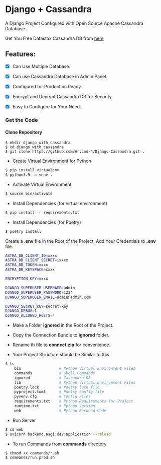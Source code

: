 
# Django + Cassandra

A Django Project Configured with Open Source Apache Cassandra Database.  

Get You Free Datastax Cassandra DB from [here](https://www.datastax.com/)   

## Features:
- [x] Can Use Multiple Database.
- [x] Can use Cassandra Database in Admin Panel.
- [x] Configured for Production Ready.
- [x] Encrypt and Decrypt  Cassandra DB for Security.
- [x] Easy to Configure for Your Need.


### Get the Code

#### Clone Repository 

```
$ mkdir django_with_cassandra
$ cd django_with_cassandra
$ git clone https://github.com/Arvind-4/Django-Cassandra.git .
```
- Create Virtual Environment for Python

```bash
$ pip install virtualenv
$ python3.9 -m venv .
```

- Activate Virtual Environment

```bash
$ source bin/activate
```

- Install Dependencies (for virtual environment)

```bash
$ pip install -r requirements.txt
```

- Install Dependencies (for Poetry)

```bash
$ poetry install
```

Create a **.env** file in the Root of the Project. Add Your Credentials to **.env** file.

```bash
ASTRA_DB_CLIENT_ID=xxxx
ASTRA_DB_CLIENT_SECRET=ixxxx
ASTRA_DB_TOKEN=xxxx
ASTRA_DB_KEYSPACE=xxxx

ENCRYPTION_KEY=xxxx

DJANGO_SUPERUSER_USERNAME=admin
DJANGO_SUPERUSER_PASSWORD=1234
DJANGO_SUPERUSER_EMAIL=admin@admin.com

DJANGO_SECRET_KEY=secret-key
DJANGO_DEBUG=1
DJANGO_ALLOWED_HOSTS=*
```

- Make a Folder **ignored** in the Root of the Project.
- Copy the Connection Bundle to **ignored** folder.
- Rename th file to **connect.zip** for convenience.


- Your Project Structure should be Similar to this
```bash
$ ls 
	bin  				# Python Virtual Environment Files
	commands  			# Shell Commands
	ignored  			# Cassandra DB
	lib  				# Python Virtual Environment Files
	poetry.lock  		# Poetry lock file
	pyproject.toml  	# Poetry config file
	pyvenv.cfg  		# Config Files
	requirements.txt  	# Python Requirements for Project
	runtime.txt  		# Python Version
	web 				# Python Backend Code
```

- Run Server 
```bash
$ cd web
$ uvicorn backend.asgi.dev:application --reload
```

- To run Commands from **commands** directory
```bash
$ chmod +x commands/*.sh
$ commands/run.prod.sh
```
